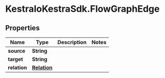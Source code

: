 # KestraIoKestraSdk.FlowGraphEdge

## Properties

Name | Type | Description | Notes
------------ | ------------- | ------------- | -------------
**source** | **String** |  | 
**target** | **String** |  | 
**relation** | [**Relation**](Relation.md) |  | 


